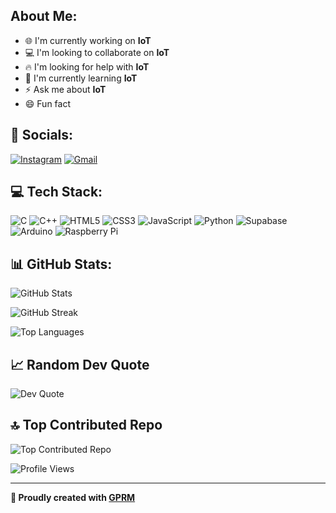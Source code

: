 ## About Me:
- 🌐 I'm currently working on **IoT** 
- 💻 I'm looking to collaborate on **IoT** 
- 🔥 I'm looking for help with **IoT** 
- 🧠 I'm currently learning **IoT**
- ⚡ Ask me about **IoT** 
- 😄 Fun fact

## 📱 Socials:
[![Instagram](https://img.shields.io/badge/Instagram-%23E4405F.svg?logo=Instagram&logoColor=white)](https://instagram.com/jernish_10)
[![Gmail](https://img.shields.io/badge/Gmail-D14836?logo=gmail&logoColor=white)](mailto:jernaish228@gmail.com)

## 💻 Tech Stack:
![C](https://img.shields.io/badge/C-%2300599C.svg?style=for-the-badge&logo=c&logoColor=white)
![C++](https://img.shields.io/badge/C++-%2300599C.svg?style=for-the-badge&logo=c%2B%2B&logoColor=white)
![HTML5](https://img.shields.io/badge/html5-%23E34F26.svg?style=for-the-badge&logoColor=white)
![CSS3](https://img.shields.io/badge/css3-%231572B6.svg?style=for-the-badge&logo=css3&logoColor=white)
![JavaScript](https://img.shields.io/badge/javascript-%23323330.svg?style=for-the-badge&logo=javascript&logoColor=%23F7DF1E)
![Python](https://img.shields.io/badge/python-3670A0?style=for-the-badge&logo=python&logoColor=ffdd54)
![Supabase](https://img.shields.io/badge/Supabase-3ECF8E?style=for-the-badge&logo=supabase&logoColor=white)
![Arduino](https://img.shields.io/badge/-Arduino-00979D?style=for-the-badge&logo=Arduino&logoColor=white)
![Raspberry Pi](https://img.shields.io/badge/-RaspberryPi-C51A4A?style=for-the-badge&logo=Raspberry-Pi)

## 📊 GitHub Stats:
![GitHub Stats](https://github-readme-stats.vercel.app/api?username=jernish-fdo&theme=dark&hide_border=false&include_all_commits=true&count_private=true)

![GitHub Streak](https://nirzak-streak-stats.vercel.app/?user=jernish-fdo&theme=dark&hide_border=false)

![Top Languages](https://github-readme-stats.vercel.app/api/top-langs/?username=jernish-fdo&theme=dark&hide_border=false&include_all_commits=true&count_private=true&layout=compact)

## 📈 Random Dev Quote
![Dev Quote](https://quotes-github-readme.vercel.app/api?type=horizontal&theme=radical)

## 🔝 Top Contributed Repo
![Top Contributed Repo](https://github-contributor-stats.vercel.app/api?username=jernish-fdo&limit=5&theme=dark&combine_all_yearly_contributions=true)

![Profile Views](https://visitcount.itsvg.in/api?id=jernish-fdo&icon=0&color=0)

---
**💫 Proudly created with [GPRM](https://gprm.itsvg.in)**
